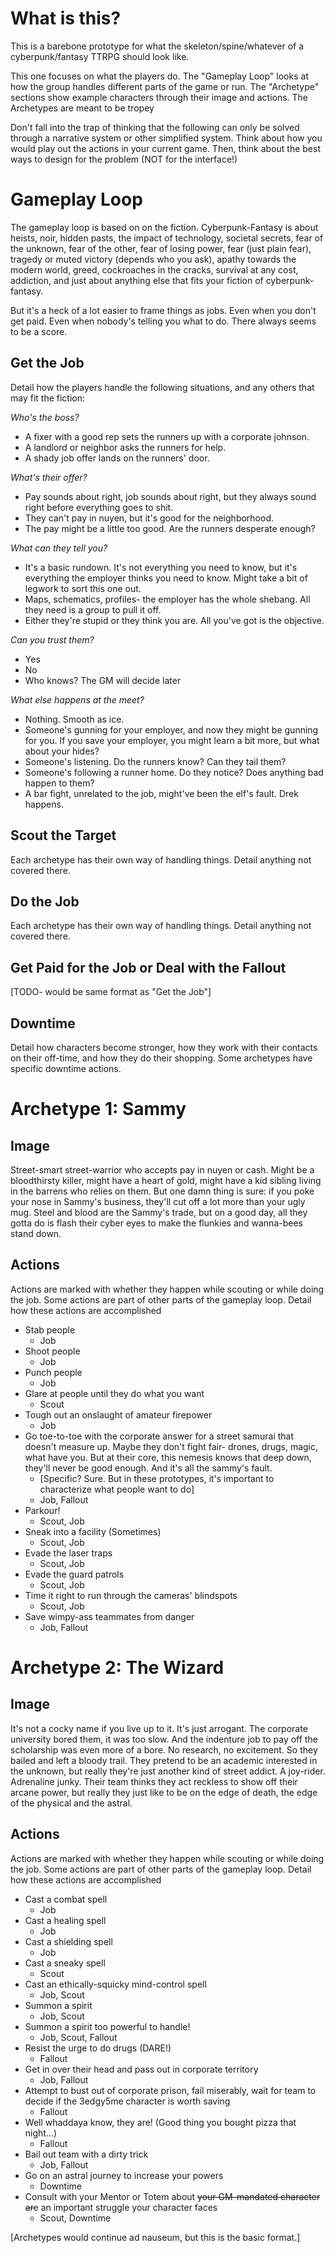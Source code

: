 # What is this?

This is a barebone prototype for what the skeleton/spine/whatever of a cyberpunk/fantasy TTRPG should look like.

This one focuses on what the players do. The "Gameplay Loop" looks at how the group handles different parts of the game or run. The "Archetype" sections show example characters through their image and actions. The Archetypes are meant to be tropey

Don't fall into the trap of thinking that the following can only be solved through a narrative system or other simplified system. Think about how you would play out the actions in your current game. Then, think about the best ways to design for the problem (NOT for the interface!)

# Gameplay Loop

The gameplay loop is based on on the fiction. Cyberpunk-Fantasy is about heists, noir, hidden pasts, the impact of technology, societal secrets, fear of the unknown, fear of the other, fear of losing power, fear (just plain fear),  tragedy or muted victory (depends who you ask), apathy towards the modern world, greed, cockroaches in the cracks, survival at any cost, addiction, and just about anything else that fits your fiction of cyberpunk-fantasy.

But it's a heck of a lot easier to frame things as jobs. Even when you don't get paid. Even when nobody's telling you what to do. There always seems to be a score.

## Get the Job

Detail how the players handle the following situations, and any others that may fit the fiction:

*Who's the boss?*

* A fixer with a good rep sets the runners up with a corporate johnson. 
* A landlord or neighbor asks the runners for help. 
* A shady job offer lands on the runners' door.

*What's their offer?*

* Pay sounds about right, job sounds about right, but they always sound right before everything goes to shit.
* They can't pay in nuyen, but it's good for the neighborhood.
* The pay might be a little too good. Are the runners desperate enough?

*What can they tell you?*

* It's a basic rundown. It's not everything you need to know, but it's everything the employer thinks you need to know. Might take a bit of legwork to sort this one out.
* Maps, schematics, profiles- the employer has the whole shebang. All they need is a group to pull it off.
* Either they're stupid or they think you are. All you've got is the objective.

*Can you trust them?*

* Yes
* No
* Who knows? The GM will decide later

*What else happens at the meet?*

* Nothing. Smooth as ice.
* Someone's gunning for your employer, and now they might be gunning for you. If you save your employer, you might learn a bit more, but what about your hides?
* Someone's listening. Do the runners know? Can they tail them?
* Someone's following a runner home. Do they notice? Does anything bad happen to them?
* A bar fight, unrelated to the job, might've been the elf's fault. Drek happens.

## Scout the Target

Each archetype has their own way of handling things. Detail anything not covered there.

## Do the Job

Each archetype has their own way of handling things. Detail anything not covered there.

## Get Paid for the Job or Deal with the Fallout

[TODO- would be same format as "Get the Job"]

## Downtime

Detail how characters become stronger, how they work with their contacts on their off-time, and how they do their shopping. Some archetypes have specific downtime actions.

# Archetype 1: Sammy

## Image

Street-smart street-warrior who accepts pay in nuyen or cash. Might be a bloodthirsty killer, might have a heart of gold, might have a kid sibling living in the barrens who relies on them. But one damn thing is sure: if you poke your nose in Sammy's business, they'll cut off a lot more than your ugly mug. Steel and blood are the Sammy's trade, but on a good day, all they gotta do is flash their cyber eyes to make the flunkies and wanna-bees stand down.

## Actions

Actions are marked with whether they happen while scouting or while doing the job. Some actions are part of other parts of the gameplay loop. Detail how these actions are accomplished

* Stab people
  * Job
* Shoot people
  * Job
* Punch people
  * Job
* Glare at people until they do what you want
  * Scout
* Tough out an onslaught of amateur firepower
  * Job
* Go toe-to-toe with the corporate answer for a street samurai that doesn't measure up. Maybe they don't fight fair- drones, drugs, magic, what have you. But at their core, this nemesis knows that deep down, they'll never be good enough. And it's all the sammy's fault.
  * [Specific? Sure. But in these prototypes, it's important to characterize what people want to do]
  * Job, Fallout
* Parkour!
  * Scout, Job
* Sneak into a facility (Sometimes)
  * Scout, Job
* Evade the laser traps
  * Scout, Job
* Evade the guard patrols
  * Scout, Job
* Time it right to run through the cameras' blindspots
  * Scout, Job
* Save wimpy-ass teammates from danger
  * Job, Fallout

# Archetype 2: The Wizard

## Image

It's not a cocky name if you live up to it. It's just arrogant. The corporate university bored them, it was too slow. And the indenture job to pay off the scholarship was even more of a bore. No research, no excitement. So they bailed and left a bloody trail. They pretend to be an academic interested in the unknown, but really they're just another kind of street addict. A joy-rider. Adrenaline junky. Their team thinks they act reckless to show off their arcane power, but really they just like to be on the edge of death, the edge of the physical and the astral.

## Actions

Actions are marked with whether they happen while scouting or while doing the job. Some actions are part of other parts of the gameplay loop. Detail how these actions are accomplished

* Cast a combat spell
  * Job
* Cast a healing spell
  * Job
* Cast a shielding spell
  * Job
* Cast a sneaky spell
  * Scout
* Cast an ethically-squicky mind-control spell
  * Job, Scout
* Summon a spirit
  * Job, Scout
* Summon a spirit too powerful to handle!
  * Job, Scout, Fallout
* Resist the urge to do drugs (DARE!)
  * Fallout
* Get in over their head and pass out in corporate territory
  * Job, Fallout
* Attempt to bust out of corporate prison, fail miserably, wait for team to decide if the 3edgy5me character is worth saving
  * Fallout
* Well whaddaya know, they are! (Good thing you bought pizza that night...)
  * Fallout
* Bail out team with a dirty trick
  * Job, Fallout
* Go on an astral journey to increase your powers
  * Downtime
* Consult with your Mentor or Totem about ~~your GM-mandated character arc~~ an important struggle your character faces
  * Scout, Downtime

[Archetypes would continue ad nauseum, but this is the basic format.]